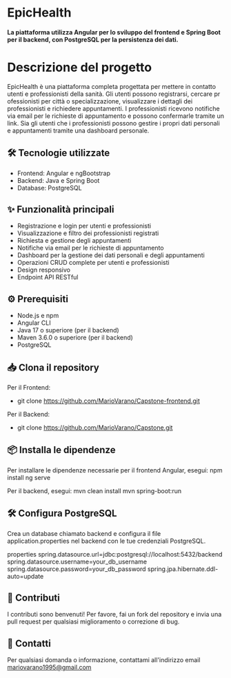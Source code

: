 # EpicHealth

#### La piattaforma utilizza Angular per lo sviluppo del frontend e Spring Boot per il backend, con PostgreSQL per la persistenza dei dati.


# Descrizione del progetto
EpicHealth è una piattaforma completa progettata per mettere in contatto utenti e professionisti della sanità. Gli utenti possono registrarsi, cercare pr ofessionisti per città o specializzazione, visualizzare i dettagli dei professionisti e richiedere appuntamenti. I professionisti ricevono notifiche via email per le richieste di appuntamento e possono confermarle tramite un link. Sia gli utenti che i professionisti possono gestire i propri dati personali e appuntamenti tramite una dashboard personale.

## 🛠️ Tecnologie utilizzate
- Frontend: Angular e ngBootstrap
- Backend: Java e Spring Boot
- Database: PostgreSQL


## ✨ Funzionalità principali
- Registrazione e login per utenti e professionisti
- Visualizzazione e filtro dei professionisti registrati
- Richiesta e gestione degli appuntamenti
- Notifiche via email per le richieste di appuntamento
- Dashboard per la gestione dei dati personali e degli appuntamenti
- Operazioni CRUD complete per utenti e professionisti
- Design responsivo
- Endpoint API RESTful

## ⚙️ Prerequisiti
- Node.js e npm
- Angular CLI
- Java 17 o superiore (per il backend)
- Maven 3.6.0 o superiore (per il backend)
- PostgreSQL

## 📥 Clona il repository
Per il Frontend:
- git clone https://github.com/MarioVarano/Capstone-frontend.git


Per il Backend:
- git clone https://github.com/MarioVarano/Capstone.git


##  📦 Installa le dipendenze
Per installare le dipendenze necessarie per il frontend Angular, esegui:
npm install
ng serve


Per il backend, esegui:
mvn clean install
mvn spring-boot:run

## 🛠️ Configura PostgreSQL
Crea un database chiamato backend e configura il file application.properties nel backend con le tue credenziali PostgreSQL.

properties
spring.datasource.url=jdbc:postgresql://localhost:5432/backend
spring.datasource.username=your_db_username
spring.datasource.password=your_db_password
spring.jpa.hibernate.ddl-auto=update


## 🤝 Contributi
I contributi sono benvenuti! Per favore, fai un fork del repository e invia una pull request per qualsiasi miglioramento o correzione di bug.

## 📧 Contatti
Per qualsiasi domanda o informazione, contattami all'indirizzo email mariovarano1995@gmail.com


